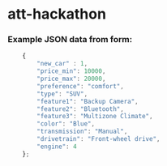 # att-hackathon


### Example JSON data from form:

```javascript
	{
		"new_car" : 1,
		"price_min": 10000,
		"price_max": 20000,
		"preference": "comfort",
		"type": "SUV",
		"feature1": "Backup Camera",
		"feature2": "Bluetooth",
		"feature3": "Multizone Climate",
		"color": "Blue",
		"transmission": "Manual",
		"drivetrain": "Front-wheel drive",
		"engine": 4
	};
```	
